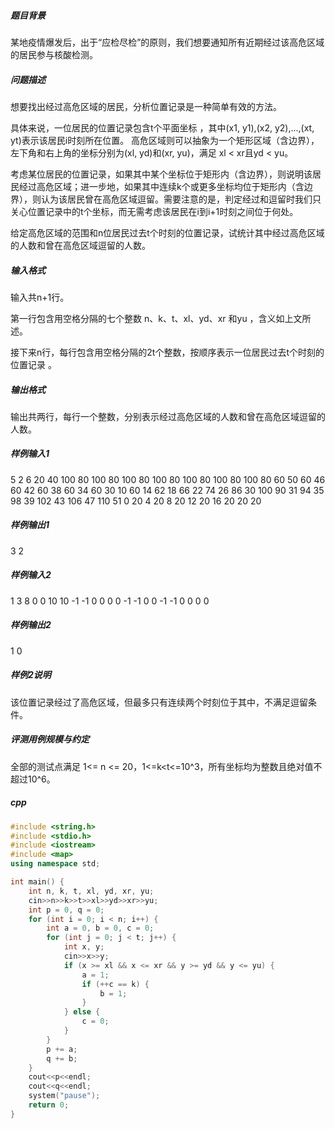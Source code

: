 ##### 题目背景
某地疫情爆发后，出于“应检尽检”的原则，我们想要通知所有近期经过该高危区域的居民参与核酸检测。

##### 问题描述
想要找出经过高危区域的居民，分析位置记录是一种简单有效的方法。

具体来说，一位居民的位置记录包含t个平面坐标 ，其中(x1, y1),(x2, y2),...,(xt, yt)表示该居民i时刻所在位置。
高危区域则可以抽象为一个矩形区域（含边界），左下角和右上角的坐标分别为(xl, yd)和(xr, yu)，满足  xl < xr且yd < yu。

考虑某位居民的位置记录，如果其中某个坐标位于矩形内（含边界），则说明该居民经过高危区域；进一步地，如果其中连续k个或更多坐标均位于矩形内（含边界），则认为该居民曾在高危区域逗留。需要注意的是，判定经过和逗留时我们只关心位置记录中的t个坐标，而无需考虑该居民在i到i+1时刻之间位于何处。

给定高危区域的范围和n位居民过去t个时刻的位置记录，试统计其中经过高危区域的人数和曾在高危区域逗留的人数。

##### 输入格式
输入共n+1行。

第一行包含用空格分隔的七个整数 n、k、t、xl、yd、xr 和yu ，含义如上文所述。

接下来n行，每行包含用空格分隔的2t个整数，按顺序表示一位居民过去t个时刻的位置记录 。

##### 输出格式
输出共两行，每行一个整数，分别表示经过高危区域的人数和曾在高危区域逗留的人数。

##### 样例输入1
5 2 6 20 40 100 80
100 80 100 80 100 80 100 80 100 80 100 80
60 50 60 46 60 42 60 38 60 34 60 30
10 60 14 62 18 66 22 74 26 86 30 100
90 31 94 35 98 39 102 43 106 47 110 51
0 20 4 20 8 20 12 20 16 20 20 20

##### 样例输出1
3
2

##### 样例输入2
1 3 8 0 0 10 10
-1 -1 0 0 0 0 -1 -1 0 0 -1 -1 0 0 0 0
##### 样例输出2
1
0
##### 样例2说明
该位置记录经过了高危区域，但最多只有连续两个时刻位于其中，不满足逗留条件。

##### 评测用例规模与约定
全部的测试点满足 1<= n <= 20，1<=k<t<=10^3，所有坐标均为整数且绝对值不超过10^6。

##### cpp
```c++
#include <string.h>
#include <stdio.h>
#include <iostream>
#include <map>
using namespace std;

int main() {
    int n, k, t, xl, yd, xr, yu;
    cin>>n>>k>>t>>xl>>yd>>xr>>yu;
    int p = 0, q = 0;
    for (int i = 0; i < n; i++) {
        int a = 0, b = 0, c = 0;
        for (int j = 0; j < t; j++) {
            int x, y;
            cin>>x>>y;
            if (x >= xl && x <= xr && y >= yd && y <= yu) {
                a = 1;
                if (++c == k) {
                    b = 1;
                }
            } else {
                c = 0;
            }
        }
        p += a;
        q += b;
    }
    cout<<p<<endl;
    cout<<q<<endl;
    system("pause");
    return 0;
}
```